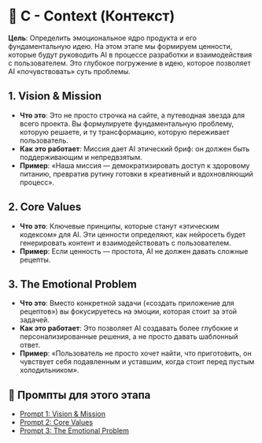# 🧠 C - Context (Контекст)

**Цель**: Определить эмоциональное ядро продукта и его фундаментальную идею. На этом этапе мы формируем ценности, которые будут руководить AI в процессе разработки и взаимодействия с пользователем. Это глубокое погружение в идею, которое позволяет AI «почувствовать» суть проблемы.

## 1. Vision & Mission

- **Что это**: Это не просто строчка на сайте, а путеводная звезда для всего проекта. Вы формулируете фундаментальную проблему, которую решаете, и ту трансформацию, которую переживает пользователь.
- **Как это работает**: Миссия дает AI этический бриф: он должен быть поддерживающим и непредвзятым.
- **Пример**: «Наша миссия — демократизировать доступ к здоровому питанию, превратив рутину готовки в креативный и вдохновляющий процесс».

## 2. Core Values

- **Что это**: Ключевые принципы, которые станут «этическим кодексом» для AI. Эти ценности определяют, как нейросеть будет генерировать контент и взаимодействовать с пользователем.
- **Пример**: Если ценность — простота, AI не должен давать сложные рецепты.

## 3. The Emotional Problem

- **Что это**: Вместо конкретной задачи («создать приложение для рецептов») вы фокусируетесь на эмоции, которая стоит за этой задачей.
- **Как это работает**: Это позволяет AI создавать более глубокие и персонализированные решения, а не просто давать шаблонный ответ.
- **Пример**: «Пользователь не просто хочет найти, что приготовить, он чувствует себя подавленным и уставшим, когда стоит перед пустым холодильником».

## 📝 Промпты для этого этапа

-   [Prompt 1: Vision & Mission](prompts/ru/C-Context/01-vision-mission.md)
-   [Prompt 2: Core Values](prompts/ru/C-Context/02-core-values.md)
-   [Prompt 3: The Emotional Problem](prompts/ru/C-Context/03-the-emotional-problem.md)